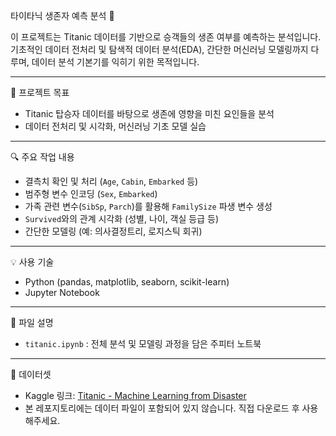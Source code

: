 타이타닉 생존자 예측 분석 🚢

이 프로젝트는 Titanic 데이터를 기반으로 승객들의 생존 여부를 예측하는 분석입니다.  
기초적인 데이터 전처리 및 탐색적 데이터 분석(EDA), 간단한 머신러닝 모델링까지 다루며, 데이터 분석 기본기를 익히기 위한 목적입니다.

---

📌 프로젝트 목표
- Titanic 탑승자 데이터를 바탕으로 생존에 영향을 미친 요인들을 분석
- 데이터 전처리 및 시각화, 머신러닝 기초 모델 실습

---

🔍 주요 작업 내용
- 결측치 확인 및 처리 (`Age`, `Cabin`, `Embarked` 등)
- 범주형 변수 인코딩 (`Sex`, `Embarked`)
- 가족 관련 변수(`SibSp`, `Parch`)를 활용해 `FamilySize` 파생 변수 생성
- `Survived`와의 관계 시각화 (성별, 나이, 객실 등급 등)
- 간단한 모델링 (예: 의사결정트리, 로지스틱 회귀)

---

💡 사용 기술
- Python (pandas, matplotlib, seaborn, scikit-learn)
- Jupyter Notebook

---

 📁 파일 설명
- `titanic.ipynb` : 전체 분석 및 모델링 과정을 담은 주피터 노트북

---

 📂 데이터셋
- Kaggle 링크: [Titanic - Machine Learning from Disaster](https://www.kaggle.com/c/titanic)
- 본 레포지토리에는 데이터 파일이 포함되어 있지 않습니다. 직접 다운로드 후 사용해주세요.
